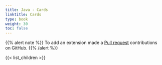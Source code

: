 ```yaml
---
title: Java - Cards
linktitle: Cards
type: book
weight: 30
toc: false
---
```


{{% alert note %}} To add an extension made a [Pull request](https://github.com/eclipse/keyple-website/pulls) contributions on GitHub. {{% /alert %}} 

{{< list_children >}}